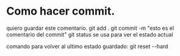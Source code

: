 
# Como hacer commit.

quiero guardar este comentario.
git add .
git commit -m "esto es el comentario del commit"
git status se usa para ver el estado actual

comando para volver al ultimo estado guardado:
git reset --hard